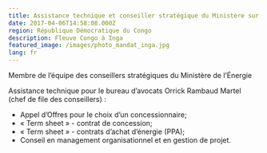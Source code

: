 ```yaml
---
title: Assistance technique et conseiller stratégique du Ministère sur le projet INGA
date: 2017-04-06T14:58:08.000Z
region: République Démocratique du Congo
description: Fleuve Congo à Inga
featured_image: /images/photo_mandat_inga.jpg
lang: fr
---
```

Membre de l’équipe des conseillers stratégiques du Ministère de l’Énergie

Assistance technique pour le bureau d’avocats Orrick Rambaud Martel (chef de file des conseillers) :

* Appel d’Offres pour le choix d’un concessionnaire;
* « Term sheet » - contrat de concession;
* « Term sheet » - contrats d’achat d’énergie (PPA);
* Conseil en management organisationnel et en gestion de projet.
